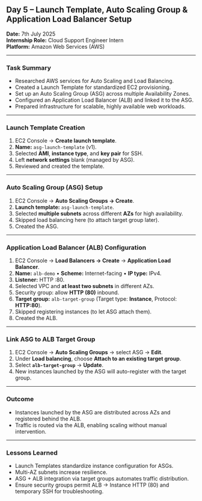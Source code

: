## Day 5 – Launch Template, Auto Scaling Group & Application Load Balancer Setup  
**Date:** 7th July 2025  
**Internship Role:** Cloud Support Engineer Intern  
**Platform:** Amazon Web Services (AWS)

---

### Task Summary
- Researched AWS services for Auto Scaling and Load Balancing.
- Created a Launch Template for standardized EC2 provisioning.
- Set up an Auto Scaling Group (ASG) across multiple Availability Zones.
- Configured an Application Load Balancer (ALB) and linked it to the ASG.
- Prepared infrastructure for scalable, highly available web workloads.

---

### Launch Template Creation
1. EC2 Console → **Create launch template**.  
2. **Name:** `asg-launch-template` (v1).  
3. Selected **AMI**, **instance type**, and **key pair** for SSH.  
4. Left **network settings** blank (managed by ASG).  
5. Reviewed and created the template.

---

### Auto Scaling Group (ASG) Setup
1. EC2 Console → **Auto Scaling Groups → Create**.  
2. **Launch template:** `asg-launch-template`.  
3. Selected **multiple subnets** across different **AZs** for high availability.  
4. Skipped load balancing here (to attach target group later).  
5. Created the ASG.

---

### Application Load Balancer (ALB) Configuration
1. EC2 Console → **Load Balancers → Create** → **Application Load Balancer**.  
2. **Name:** `alb-demo` • **Scheme:** Internet-facing • **IP type:** IPv4.  
3. **Listener:** HTTP :80.  
4. Selected VPC and **at least two subnets** in different AZs.  
5. Security group: allow **HTTP (80)** inbound.  
6. **Target group:** `alb-target-group` (Target type: **Instance**, Protocol: **HTTP:80**).  
7. Skipped registering instances (to let ASG attach them).  
8. Created the ALB.

---

### Link ASG to ALB Target Group
1. EC2 Console → **Auto Scaling Groups** → select ASG → **Edit**.  
2. Under **Load balancing**, choose **Attach to an existing target group**.  
3. Select **`alb-target-group`** → **Update**.  
4. New instances launched by the ASG will auto-register with the target group.

---

### Outcome
- Instances launched by the ASG are distributed across AZs and registered behind the ALB.  
- Traffic is routed via the ALB, enabling scaling without manual intervention.

---

### Lessons Learned
- Launch Templates standardize instance configuration for ASGs.  
- Multi-AZ subnets increase resilience.  
- ASG + ALB integration via target groups automates traffic distribution.  
- Ensure security groups permit ALB → Instance HTTP (80) and temporary SSH for troubleshooting.
